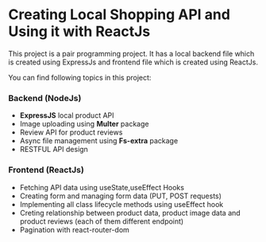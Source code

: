 # Creating Local Shopping API and Using it with ReactJs

This project is a pair programming project. It has a local backend file which is created using ExpressJs and frontend file which is created using ReactJs.

You can find following topics in this project:

### Backend (NodeJs)

- **ExpressJS** local product API
- Image uploading using **Multer** package
- Review API for product reviews
- Async file management using **Fs-extra** package
- RESTFUL API design

### Frontend (ReactJs)

- Fetching API data using useState,useEffect Hooks
- Creating form and managing form data (PUT, POST requests)
- Implementing all class lifecycle methods using useEffect hook
- Creting relationship between product data, product image data and product reviews (each of them different endpoint)
- Pagination with react-router-dom
